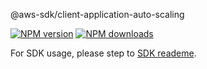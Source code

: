 @aws-sdk/client-application-auto-scaling

[![NPM version](https://img.shields.io/npm/v/@aws-sdk/client-application-auto-scaling/preview.svg)](https://www.npmjs.com/package/@aws-sdk/client-application-auto-scaling)
[![NPM downloads](https://img.shields.io/npm/dm/@aws-sdk/client-application-auto-scaling.svg)](https://www.npmjs.com/package/@aws-sdk/client-application-auto-scaling)

For SDK usage, please step to [SDK reademe](https://github.com/aws/aws-sdk-js-v3).
